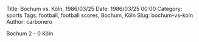 Title: Bochum vs. Köln, 1986/03/25
Date: 1986/03/25 00:00
Category: sports
Tags: football, football scores, Bochum, Köln
Slug: bochum-vs-koln
Author: carbonero


Bochum 2 - 0 Köln
